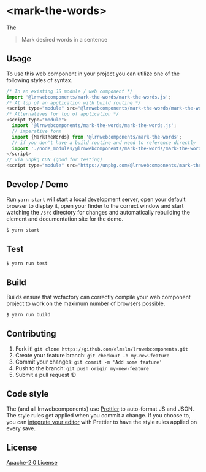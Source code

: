 # &lt;mark-the-words&gt;

The
> Mark desired words in a sentence

## Usage
To use this web component in your project you can utilize one of the following styles of syntax.

```js
/* In an existing JS module / web component */
import '@lrnwebcomponents/mark-the-words/mark-the-words.js';
/* At top of an application with build routine */
<script type="module" src="@lrnwebcomponents/mark-the-words/mark-the-words.js"></script>
/* Alternatives for top of application */
<script type="module">
  import '@lrnwebcomponents/mark-the-words/mark-the-words.js';
  // imperative form
  import {MarkTheWords} from '@lrnwebcomponents/mark-the-words';
  // if you don't have a build routine and need to reference directly
  import './node_modules/@lrnwebcomponents/mark-the-words/mark-the-words.js';
</script>
// via unpkg CDN (good for testing)
<script type="module" src="https://unpkg.com/@lrnwebcomponents/mark-the-words/mark-the-words.js"></script>
```

## Develop / Demo
Run `yarn start` will start a local development server, open your default browser to display it, open your finder to the correct window and start watching the `/src` directory for changes and automatically rebuilding the element and documentation site for the demo.
```bash
$ yarn start
```

## Test

```bash
$ yarn run test
```

## Build
Builds ensure that wcfactory can correctly compile your web component project to
work on the maximum number of browsers possible.
```bash
$ yarn run build
```

## Contributing

1. Fork it! `git clone https://github.com/elmsln/lrnwebcomponents.git`
2. Create your feature branch: `git checkout -b my-new-feature`
3. Commit your changes: `git commit -m 'Add some feature'`
4. Push to the branch: `git push origin my-new-feature`
5. Submit a pull request :D

## Code style

The (and all lrnwebcomponents) use [Prettier][prettier] to auto-format JS and JSON.  The style rules get applied when you commit a change.  If you choose to, you can [integrate your editor][prettier-ed] with Prettier to have the style rules applied on every save.

[prettier]: https://github.com/prettier/prettier/
[prettier-ed]: https://github.com/prettier/prettier/#editor-integration
[polyserve]: https://github.com/Polymer/polyserve
[web-component-tester]: https://github.com/Polymer/web-component-tester

## License
[Apache-2.0 License](http://opensource.org/licenses/Apache-2.0)